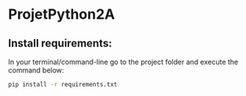 # ProjetPython2A

## Install requirements: 
In your terminal/command-line go to the project folder and execute the command below:
```bash
pip install -r requirements.txt 
```